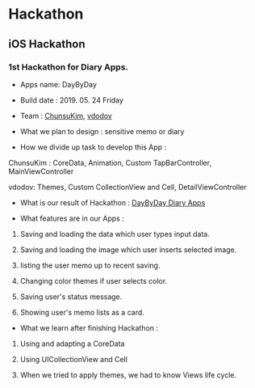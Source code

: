 # Hackathon
## iOS Hackathon

### 1st Hackathon for Diary Apps.

* Apps name: DayByDay 

* Build date : 2019. 05. 24 Friday

* Team : [ChunsuKim](https://github.com/ChunsuKim), [vdodov](https://github.com/vdodov)

* What we plan to design : sensitive memo or diary

* How we divide up task to develop this App : 

ChunsuKim : CoreData, Animation, Custom TapBarController, MainViewController

vdodov: Themes, Custom CollectionView and Cell, DetailViewController

* What is our result of Hackathon : [DayByDay Diary Apps](https://github.com/ChunsuKim/Hackathon/tree/master/DayByDay_ver_3.0%20/DayByDay)

* What features are in our Apps :

1. Saving and loading the data which user types input data.

2. Saving and loading the image which user inserts selected image.

3. listing the user memo up to recent saving.

4. Changing color themes if user selects color.

5. Saving user's status message.

6. Showing user's memo lists as a card.

* What we learn after finishing Hackathon : 

1. Using and adapting a CoreData

2. Using UICollectionView and Cell

3. When we tried to apply themes, we had to know Views life cycle.
